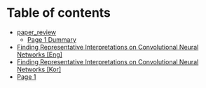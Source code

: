 # Table of contents

* [paper\_review](README.md)
  * [Page 1 Dummary](page-1.md)
* [Finding Representative Interpretations on Convolutional Neural Networks \[Eng\]](RI_review_Eng.md)
* [Finding Representative Interpretations on Convolutional Neural Networks \[Kor\]](RI_review_Kor.md)
* [Page 1](<page-1 (1).md>)
